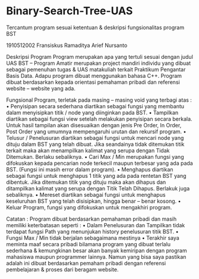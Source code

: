 # Binary-Search-Tree-UAS
Tercantum program sesuai ketentuan &amp; deskripsi fungsionalitas program BST

1910512002
Fransiskus Ramaditya Arief Nursanto

Deskripsi Program
	Program merupakan apa yang tertuli sesuai dengan judul UAS BST – Program Amatir merupakan project mandiri individu yang dibuat sebagai pemenuhan tugas & UAS matakuliah terkait Praktikum Pengantar Basis Data. Adapu program dibuat menggunakan bahasa C++. Program dibuat berdasarkan kepada orientasi pemahaman pribadi dan referensi website – website yang ada.

Fungsional Program, terletak pada masing – masing void yang terbagi atas :
•	Penyisipan secara sederhana diartikan sebagai fungsi yang membantu dalam menyisipkan titik / node yang diinginkan pada BST.
•	Tampilkan diartikan sebagai fungsi view setelah melakukan penyisipan secara berkala. Untuk hasil tampilan akan disesuaikan dengan jenis Pre Order, In Order, Post Order yang umumnya mempengaruhi urutan dan rekursif program.
•	Telusur / Penelusuran diartikan sebagai fungsi untuk mencari node yang dituju dalam BST yang telah dibuat. Jika seandainya tidak ditemukan titik terkait maka akan menampilkan kalimat yang serupa dengan Tidak Ditemukan. Berlaku sebaliknya.
•	Cari Max / Min merupakan fungsi yang difokuskan kepada pencarian node terkecil maupun terbesar yang ada pada BST. (Fungsi ini masih error dalam program).
•	Menghapus diartikan sebagai fungsi untuk menghapus  1 titik yang ada pada rentetan BST yang dibentuk. Jika ditemukan titik yang dituju maka akan dihapus dan ditampilkan kalimat yang serupa dengan Titik Telah Dihapus. Berlakuk juga sebaliknya.
•	Mereset diartikan sebagai fungsi untuk menghapus keseluruhan BST yang telah disisipkan, hingga benar – benar kosong.
•	Keluar Program, fungsi yang difokuskan untuk mengakhiri program.

Catatan :
Program dibuat berdasarkan pemahaman pribadi dan masih memiliki keterbatasan seperti :
•	Dalam Penelusuran  dan Tampilkan tidak terdapat fungsi Path yang menunjukan history penelusuran titik BST.
•	Fungsi Max / Min  tidak berjalan sebagaimana mestinya
•	Terakhir saya meminta maaf secara pribadi bilamana program yang dibuat terlalu sederhana & kemungkinan besar akan banyak kemiripan dengan program mahasiswa maupun programmer lainnya. Namun yang bisa saya pastikan adalah ini dibuat berdasarkan pemaham pribadi dengan referensi pembelajaran & proses dari beragam website.
